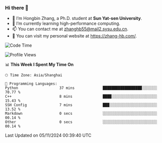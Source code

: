 ### Hi there 👋

- 🔭 I’m Hongbin Zhang, a Ph.D. student at **Sun Yat-sen University**.
- 🌱 I’m currently learning high-performance computing.
- 📫 You can contact me at zhanghb55@mail2.sysu.edu.cn.
- 👀 You can visit my personal website at https://zhang-hb.com/.

<!--START_SECTION:waka-->
![Code Time](http://img.shields.io/badge/Code%20Time-349%20hrs%2047%20mins-blue)

![Profile Views](http://img.shields.io/badge/Profile%20Views-0-blue)

📊 **This Week I Spent My Time On** 

```text
🕑︎ Time Zone: Asia/Shanghai

💬 Programming Languages: 
Python                   37 mins             ██████████████████░░░░░░░   70.77 % 
C++                      8 mins              ████░░░░░░░░░░░░░░░░░░░░░   15.43 % 
SSH Config               7 mins              ███░░░░░░░░░░░░░░░░░░░░░░   13.52 % 
Markdown                 0 secs              ░░░░░░░░░░░░░░░░░░░░░░░░░   00.14 % 
Other                    0 secs              ░░░░░░░░░░░░░░░░░░░░░░░░░   00.14 % 
```


 Last Updated on 05/11/2024 00:39:40 UTC
<!--END_SECTION:waka-->
